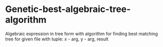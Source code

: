# Genetic-best-algebraic-tree-algorithm
Algebraic expression in tree form with algorithm for finding best matching tree for given file with tuple: x - arg, y - arg, result
